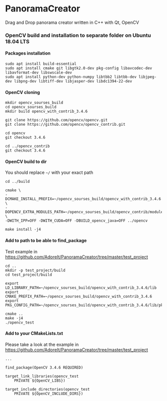 # PanoramaCreator
Drag and Drop panorama creator written in C++ with Qt, OpenCV 

### OpenCV build and installation to separate folder on Ubuntu 18.04 LTS

#### Packages installation

```
sudo apt install build-essential
sudo apt install cmake git libgtk2.0-dev pkg-config libavcodec-dev libavformat-dev libswscale-dev
sudo apt install python-dev python-numpy libtbb2 libtbb-dev libjpeg-dev libpng-dev libtiff-dev libjasper-dev libdc1394-22-dev
```

#### OpenCV cloning
```
mkdir opencv_sourses_build
cd opencv_sourses_build
mkdir build opencv_with_contrib_3.4.6

git clone https://github.com/opencv/opencv.git
git clone https://github.com/opencv/opencv_contrib.git

cd opencv
git checkout 3.4.6

cd ../opencv_contrib
git checkout 3.4.6
```

#### OpenCV build to dir

You should replace `~/` with your exact path
```
cd ../build

cmake \
-DCMAKE_INSTALL_PREFIX=~/opencv_sourses_build/opencv_with_contrib_3.4.6 \
-DOPENCV_EXTRA_MODULES_PATH=~/opencv_sourses_build/opencv_contrib/modules \
-DWITH_IPP=OFF -DWITH_CUDA=OFF -DBUILD_opencv_java=OFF ../opencv

make install -j4
```

#### Add to path to be able to find_package
Test example in https://github.com/AdoreIt/PanoramaCreator/tree/master/test_project
```
cd ..
mkdir -p test_project/build
cd test_project/build

export LD_LIBRARY_PATH=~/opencv_sourses_build/opencv_with_contrib_3.4.6/lib
export CMAKE_PREFIX_PATH=~/opencv_sourses_build/opencv_with_contrib_3.4.6
export PKG_CONFIG_PATH=~/opencv_sourses_build/opencv_with_contrib_3.4.6/lib/pkgconfig

cmake ..
make -j4
./opencv_test
```

#### Add to your CMakeLists.txt
Please take a look at the example in https://github.com/AdoreIt/PanoramaCreator/tree/master/test_project
```
... 

find_package(OpenCV 3.4.6 REQUIRED)

target_link_libraries(opencv_test
	PRIVATE ${OpenCV_LIBS})

target_include_directories(opencv_test
	PRIVATE ${OpenCV_INCLUDE_DIRS})
```

